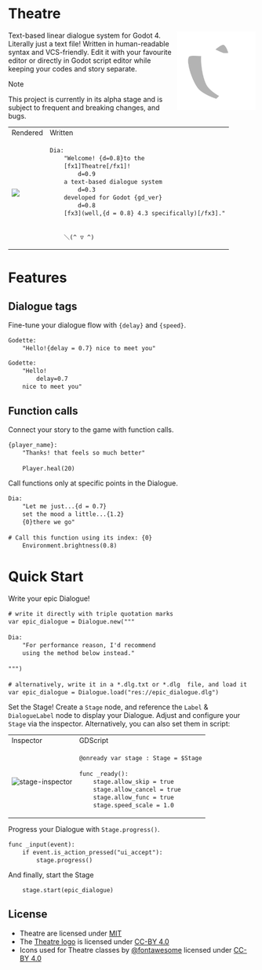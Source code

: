 # Theatre

<img src="/addons/Theatre/assets/icons/Theatre.svg" height="160" align="right">

Text-based linear dialogue system for Godot 4. Literally just a text file! Written in human-readable syntax and VCS-friendly. Edit it with your favourite editor or directly in Godot script editor while keeping your codes and story separate.

> [!NOTE]
> This project is currently in its alpha stage and is subject to frequent and breaking changes, and bugs.

<table align="center">
<tr>
<td> Rendered </td> <td> Written </td>
</tr>
<tr>
<td>

<img src="https://github.com/nndda/Theatre/assets/96333146/58d7c400-9aac-4ba3-971c-57d7b28cb7e3" width="340">

</td>
<td>
    
```
Dia:
    "Welcome! {d=0.8}to the
    [fx1]Theatre[/fx1]!
        d=0.9
    a text-based dialogue system
        d=0.3
    developed for Godot {gd_ver}
        d=0.8
    [fx3](well,{d = 0.8} 4.3 specifically)[/fx3]."


    ＼(^ ▽ ^)
```

</td>
</tr>
</table>

# Features

## Dialogue tags

Fine-tune your dialogue flow with `{delay}` and `{speed}`.
```
Godette:
    "Hello!{delay = 0.7} nice to meet you"
```
```
Godette:
    "Hello!
        delay=0.7
    nice to meet you"
```

## Function calls

Connect your story to the game with function calls.
```
{player_name}:
    "Thanks! that feels so much better"

    Player.heal(20)
```

Call functions only at specific points in the Dialogue.
```
Dia:
    "Let me just...{d = 0.7}
    set the mood a little...{1.2}
    {0}there we go"

# Call this function using its index: {0}
    Environment.brightness(0.8)
```

# Quick Start

Write your epic Dialogue!
```gdscript
# write it directly with triple quotation marks
var epic_dialogue = Dialogue.new("""

Dia:
    "For performance reason, I'd recommend
    using the method below instead."

""")

# alternatively, write it in a *.dlg.txt or *.dlg  file, and load it
var epic_dialogue = Dialogue.load("res://epic_dialogue.dlg")
```

Set the Stage! Create a `Stage` node, and reference the `Label` & `DialogueLabel` node to display your Dialogue. Adjust and configure your `Stage` via the inspector. Alternatively, you can also set them in script:

<table>
<tr>
<td>
    Inspector
</td>
<td>
    GDScript
</td>
</tr>

<tr>
<td>

![stage-inspector](https://github.com/nndda/Theatre/assets/96333146/69d7b946-2444-4247-8cdf-394332466c99)

</td>
<td>

```gdscript
@onready var stage : Stage = $Stage

func _ready():
    stage.allow_skip = true
    stage.allow_cancel = true
    stage.allow_func = true
    stage.speed_scale = 1.0
```

</td>
</tr>

</table>

Progress your Dialogue with `Stage.progress()`.

```gdscript
func _input(event):
    if event.is_action_pressed("ui_accept"):
        stage.progress()
```

And finally, start the Stage

```gdscript
    stage.start(epic_dialogue)
```

## License

- Theatre are licensed under [MIT](LICENSE)
- The [Theatre logo](/addons/Theatre/assets/icons/Theatre.svg) is licensed under [CC-BY 4.0](https://creativecommons.org/licenses/by-sa/4.0/)
- Icons used for Theatre classes by [@fontawesome](https://fontawesome.com) licensed under [CC-BY 4.0](https://creativecommons.org/licenses/by-sa/4.0/)
